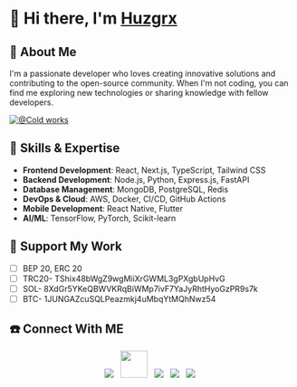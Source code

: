 # 👋 Hi there, I'm [Huzgrx](https://github.com/huzgrx)

## 🚀 About Me

I'm a passionate developer who loves creating innovative solutions and contributing to the open-source community. When I'm not coding, you can find me exploring new technologies or sharing knowledge with fellow developers.

<a href="https://t.me/share_cold_works"><img src="https://telegram-card.vercel.app/?username=share_cold_works" alt="@Cold works" style="max-width: 100%; height: auto;" /></a>

## 🌟 Skills & Expertise

- **Frontend Development**: React, Next.js, TypeScript, Tailwind CSS
- **Backend Development**: Node.js, Python, Express.js, FastAPI
- **Database Management**: MongoDB, PostgreSQL, Redis
- **DevOps & Cloud**: AWS, Docker, CI/CD, GitHub Actions
- **Mobile Development**: React Native, Flutter
- **AI/ML**: TensorFlow, PyTorch, Scikit-learn

## 🎉 Support My Work

- [ ] BEP 20, ERC 20
- [ ] TRC20- TShix48bWgZ9wgMiiXrGWML3gPXgbUpHvG
- [ ] SOL- 8XdGr5YKeQBWVKRqBiWMp7ivF7YaJyRhtHyoGzPR9s7k
- [ ] BTC- 1JUNGAZcuSQLPeazmkj4uMbqYtMQhNwz54

## ☎️ Connect With ME

<p align="center"> 
<a href="https://t.me/koldguy"><img src="https://img.icons8.com/color/48/000000/telegram-app--v1.png"/></a>
&nbsp;
<a href="https://discordapp.com/users/1053702868407963669"><img src="https://img.icons8.com/?size=48&id=M725CLW4L7wE&format=png&color=000000" height="48px" width="48px" /></a>
&nbsp;
<a href="https://github.com/huzgrx"><img src="https://img.icons8.com/fluency/48/000000/github.png"/></a>
&nbsp;
<a href="https://twitter.com/huzgrx"><img src="https://img.icons8.com/color/48/000000/twitter--v1.png"/></a>
&nbsp;
<a href="https://www.linkedin.com/in/alexandru-senchea-3b6179378/"><img src="https://img.icons8.com/fluency/48/000000/linkedin.png"/></a>
&nbsp;
</p>
